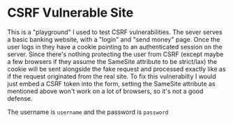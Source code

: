 # CSRF Vulnerable Site
This is a "playground" I used to test CSRF vulnerabilities. The sever serves a basic banking website, with a "login" and "send money" page. Once the user logs in they have a cookie pointing to an authenticated session on the server. Since there's nothing protecting the user from CSRF (except maybe a few browsers if they assume the SameSite attribute to be strict/lax) the cookie will be sent alongside the fake request and processed exactly like as if the request originated from the real site. To fix this vulnerabilty I would just embed a CSRF token into the form, setting the SameSite attribute as mentioned above won't work on a lot of browsers, so it's not a good defense.

The username is ```username``` and the password is ```password```